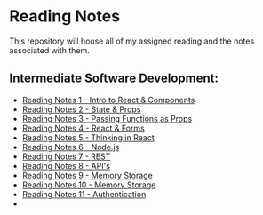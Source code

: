 # Reading Notes

This repository will house all of my assigned reading and the notes associated with them.

## Intermediate Software Development:

- [Reading Notes 1 - Intro to React & Components](class-01.md)
- [Reading Notes 2 - State & Props](class-02.md)
- [Reading Notes 3 - Passing Functions as Props](class-03.md)
- [Reading Notes 4 - React & Forms](class-04.md)
- [Reading Notes 5 - Thinking in React](class-05.md)
- [Reading Notes 6 - Node.js](class-06.md)
- [Reading Notes 7 - REST](class-07.md)
- [Reading Notes 8 - API's](class-08.md)
- [Reading Notes 9 - Memory Storage](class-09.md)
- [Reading Notes 10 - Memory Storage](class-10.md)
- [Reading Notes 11 - Authentication](class-11.md)
- 

